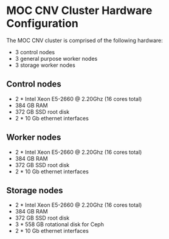 # MOC CNV Cluster Hardware Configuration

The MOC CNV cluster is comprised of the following hardware:

- 3 control nodes
- 3 general purpose worker nodes
- 3 storage worker nodes

## Control nodes

- 2 * Intel Xeon E5-2660 @ 2.20Ghz (16 cores total)
- 384 GB RAM
- 372 GB SSD root disk
- 2 * 10 Gb ethernet interfaces

## Worker nodes

- 2 * Intel Xeon E5-2660 @ 2.20Ghz (16 cores total)
- 384 GB RAM
- 372 GB SSD root disk
- 2 * 10 Gb ethernet interfaces

## Storage nodes

- 2 * Intel Xeon E5-2660 @ 2.20Ghz (16 cores total)
- 384 GB RAM
- 372 GB SSD root disk
- 3 * 558 GB rotational disk for Ceph
- 2 * 10 Gb ethernet interfaces
